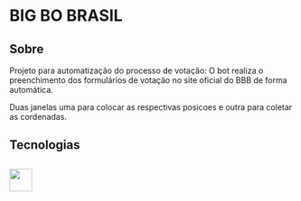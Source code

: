 <h1>BIG BO BRASIL</h1>

<h2>Sobre</h2>
<p>Projeto para automatização do processo de votação: O bot realiza o preenchimento dos formulários de votação no site oficial do BBB de forma automática. </p>
<p>Duas janelas uma para colocar as respectivas posicoes e outra para coletar as cordenadas.</p>

<h2>Tecnologias<h2>
<img src="https://cdn.jsdelivr.net/gh/devicons/devicon@latest/icons/python/python-original-wordmark.svg" width="40" />
